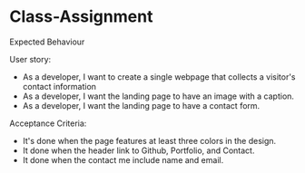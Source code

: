 # Class-Assignment

Expected Behaviour

User story:

* As a developer, I want to create a single webpage that collects a visitor's contact information
* As a developer, I want the landing page to have an image with a caption.
* As a developer, I want the landing page to have a contact form.

Acceptance Criteria:
* It's done when the page features at least three colors in the design.
* It done when the header link to Github, Portfolio, and Contact. 
* It done when the contact me include name and email.
